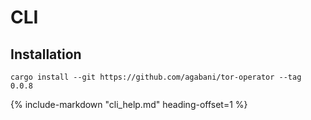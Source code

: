 # CLI

## Installation

```
cargo install --git https://github.com/agabani/tor-operator --tag 0.0.8
```

{%
   include-markdown "cli_help.md"
   heading-offset=1
%}
